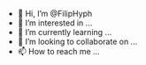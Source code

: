 - 👋 Hi, I’m @FilipHyph
- 👀 I’m interested in ...
- 🌱 I’m currently learning ...
- 💞️ I’m looking to collaborate on ...
- 📫 How to reach me ...

<!---
FilipHyph/FilipHyph is a ✨ special ✨ repository because its `README.md` (this file) appears on your GitHub profile.
You can click the Preview link to take a look at your changes.
--->
